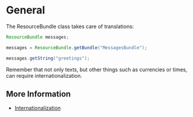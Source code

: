# General

The ResourceBundle class takes care of translations:

```java
ResourceBundle messages;

messages = ResourceBundle.getBundle("MessagesBundle");

messages.getString("greetings");
```

Remember that not only texts, but other things such as currencies or times, can require internationalization.

## More Information

* [Internationalization](https://docs.oracle.com/javase/tutorial/i18n/index.html)

